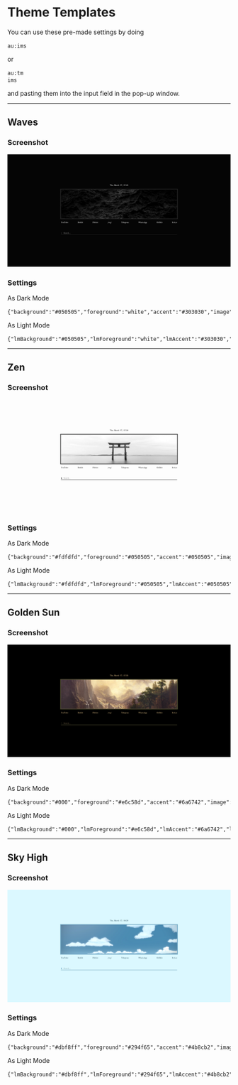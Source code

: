 # Theme Templates

You can use these pre-made settings by doing

    au:ims

or

    au:tm
    ims

and pasting them into the input field in the pop-up window.

---

## Waves

### Screenshot

![Waves](/Docs/Templates/waves.png)

### Settings

As Dark Mode

    {"background":"#050505","foreground":"white","accent":"#303030","image":"https://i.redd.it/0lqeqpk5dyn81.jpg"}

As Light Mode

    {"lmBackground":"#050505","lmForeground":"white","lmAccent":"#303030","lmImage":"https://i.redd.it/0lqeqpk5dyn81.jpg"}

---

## Zen

### Screenshot

![Zen](/Docs/Templates/zen.png)

### Settings

As Dark Mode

    {"background":"#fdfdfd","foreground":"#050505","accent":"#050505","image":"https://i.redd.it/unh0bil5dyn81.jpg"}

As Light Mode

    {"lmBackground":"#fdfdfd","lmForeground":"#050505","lmAccent":"#050505","lmImage":"https://i.redd.it/unh0bil5dyn81.jpg"}

---

## Golden Sun

### Screenshot

![Golden Sun](/Docs/Templates/goldensun.png)

### Settings

As Dark Mode

    {"background":"#000","foreground":"#e6c58d","accent":"#6a6742","image":"https://i.redd.it/yxz3zpk5dyn81.jpg"}

As Light Mode

    {"lmBackground":"#000","lmForeground":"#e6c58d","lmAccent":"#6a6742","lmImage":"https://i.redd.it/yxz3zpk5dyn81.jpg"}

---

## Sky High

### Screenshot

![Sky High](/Docs/Templates/skyhigh.png)

### Settings

As Dark Mode

    {"background":"#dbf8ff","foreground":"#294f65","accent":"#4b8cb2","image":"https://i.redd.it/dprwiqk5dyn81.png"}

As Light Mode

    {"lmBackground":"#dbf8ff","lmForeground":"#294f65","lmAccent":"#4b8cb2","lmImage":"https://i.redd.it/dprwiqk5dyn81.png"}